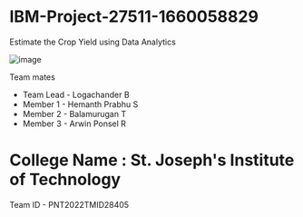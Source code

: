 # IBM-Project-27511-1660058829
Estimate the Crop Yield using Data Analytics

![image](https://user-images.githubusercontent.com/83635844/195673906-97fe042a-94fa-43b7-84ff-7122a9b975bd.png)


Team mates

- Team Lead - Logachander B
- Member 1 - Hemanth Prabhu S
- Member 2 - Balamurugan T
- Member 3 - Arwin Ponsel R

# College Name : St. Joseph's Institute of Technology

Team ID - PNT2022TMID28405
